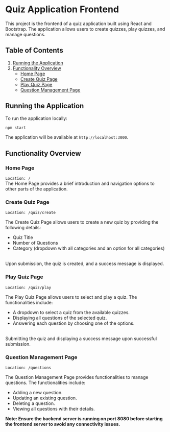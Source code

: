 # Quiz Application Frontend

This project is the frontend of a quiz application built using React and Bootstrap. The application allows users to create quizzes, play quizzes, and manage questions.

## Table of Contents

1. [Running the Application](#running-the-application)
2. [Functionality Overview](#functionality-overview)
    - [Home Page](#home-page)
    - [Create Quiz Page](#create-quiz-page)
    - [Play Quiz Page](#play-quiz-page)
    - [Question Management Page](#question-management-page)


## Running the Application

To run the application locally:

```bash
npm start
```
The application will be available at ```http://localhost:3000```.

## Functionality Overview

### Home Page
```Location: / ```</br>
The Home Page provides a brief introduction and navigation options 
to other parts of the application.

### Create Quiz Page
```Location: /quiz/create```

The Create Quiz Page allows users to create a new quiz by providing the following details:

- Quiz Title 
- Number of Questions 
- Category (dropdown with all categories and an option for all categories)

</br>Upon submission, the quiz is created, and a success message is displayed.

### Play Quiz Page
```Location: /quiz/play```

The Play Quiz Page allows users to select and play a quiz. The functionalities include:

- A dropdown to select a quiz from the available quizzes.
- Displaying all questions of the selected quiz.
- Answering each question by choosing one of the options.

</br>Submitting the quiz and displaying a success message upon successful submission.

### Question Management Page
```Location: /questions```

The Question Management Page provides functionalities to manage questions. The functionalities include:

- Adding a new question.
- Updating an existing question.
- Deleting a question.
- Viewing all questions with their details.

<strong>Note:
Ensure the backend server is running on port 8080 before starting the frontend server to avoid any connectivity issues.
</strong>
